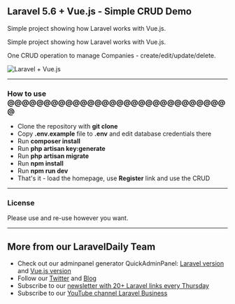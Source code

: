 ## Laravel 5.6 + Vue.js - Simple CRUD Demo
Simple project showing how Laravel works with Vue.js.

Simple project showing how Laravel works with Vue.js.

One CRUD operation to manage Companies - create/edit/update/delete.

![Laravel + Vue.js](http://webcoderpro.com/laravel-vue.png)

---


### How to use @@@@@@@@@@@@@@@@@@@@@@@@@@@@@@@


- Clone the repository with __git clone__
- Copy __.env.example__ file to __.env__ and edit database credentials there
- Run __composer install__
- Run __php artisan key:generate__
- Run __php artisan migrate__
- Run __npm install__
- Run __npm run dev__
- That's it - load the homepage, use __Register__ link and use the CRUD

---

### License

Please use and re-use however you want.

---

## More from our LaravelDaily Team

- Check out our adminpanel generator QuickAdminPanel: [Laravel version](https://quickadminpanel.com) and [Vue.js version](https://vue.quickadminpanel.com)
- Follow our [Twitter](https://twitter.com/dailylaravel) and [Blog](http://laraveldaily.com/blog)
- Subscribe to our [newsletter with 20+ Laravel links every Thursday](http://laraveldaily.com/weekly-laravel-newsletter/)
- Subscribe to our [YouTube channel Laravel Business](https://www.youtube.com/channel/UCTuplgOBi6tJIlesIboymGA)
